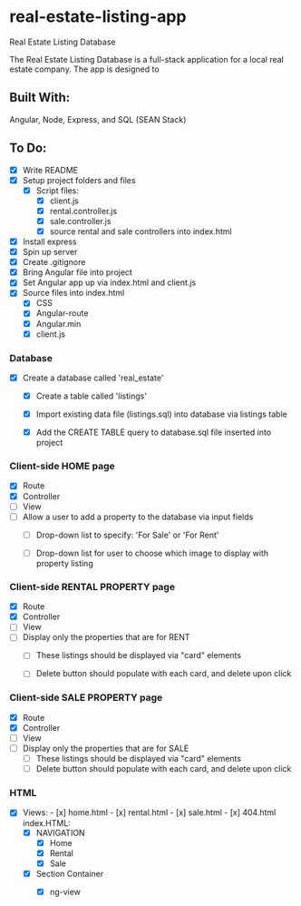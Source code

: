 # real-estate-listing-app
Real Estate Listing Database

The Real Estate Listing Database is a full-stack application for a local real estate company. The app is designed to 

## Built With:
Angular, Node, Express, and SQL (SEAN Stack)

## To Do: 
- [x] Write README
- [x] Setup project folders and files
  - [x] Script files:
    - [x] client.js
    - [x] rental.controller.js
    - [x] sale.controller.js
    - [x] source rental and sale controllers into index.html

- [x] Install express
- [x] Spin up server
- [x] Create .gitignore 
- [x] Bring Angular file into project
- [x] Set Angular app up via index.html and client.js
- [x] Source files into index.html
  - [x] CSS
  - [x] Angular-route
  - [x] Angular.min
  - [x] client.js

### Database 
- [x] Create a database called 'real_estate' 
  - [x] Create a table called 'listings'
  - [x] Import existing data file (listings.sql) into database via listings table
  - [x] Add the CREATE TABLE query to database.sql file inserted into project

  
### Client-side HOME page
  - [x] Route
  - [x] Controller
  - [ ] View
  - [ ] Allow a user to add a property to the database via input fields
    - [ ] Drop-down list to specify: 'For Sale' or 'For Rent'
    - [ ] Drop-down list for user to choose which image to display with property listing
    
  
  
 ### Client-side RENTAL PROPERTY page
  - [x] Route
  - [x] Controller
  - [ ] View
  - [ ] Display only the properties that are for RENT
      - [ ] These listings should be displayed via "card" elements
      - [ ] Delete button should populate with each card, and delete upon click
  
  
 ### Client-side SALE PROPERTY page
  - [x] Route
  - [x] Controller
  - [ ] View
  - [ ] Display only the properties that are for SALE
      - [ ] These listings should be displayed via "card" elements
      - [ ] Delete button should populate with each card, and delete upon click
  
### HTML
   - [x] Views:
    - [x] home.html
    - [x] rental.html
    - [x] sale.html
    - [x] 404.html
    index.HTML: 
     - [x] NAVIGATION
       - [x] Home
       - [x] Rental
       - [x] Sale
      - [x] Section Container
          - [x] ng-view
       
         



 

